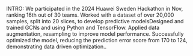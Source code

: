 INTRO:
We participated in the 2024 Huawei Sweden Hackathon in Nov, ranking 16th out of 30 teams.
Worked with a dataset of over 20,000 samples, split into 20 slices, to develop predictive modelsDesigned and trained GCNs and using Python and TensorFlow.
Applied data augmentation, resampling to improve model performance.
Successfully optimized the model, reducing the prediction error score from 170 to 124, demonstrating data driven optimization..
